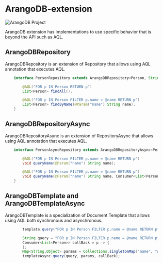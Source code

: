 # ArangoDB-extension

![ArangoDB Project](https://jnosql.github.io/img/logos/ArangoDB.png)


ArangoDB extension has implementations to use specific behavior that is beyond the API such as AQL.

## ArangoDBRepository

ArangoDBRepository is an extension of Repository that allows using AQL annotation that executes AQL.


```java
    interface PersonRepository extends ArangoDBRepository<Person, String> {

        @AQL("FOR p IN Person RETURN p")
        List<Person> findAll();

        @AQL("FOR p IN Person FILTER p.name = @name RETURN p")
        List<Person> findByName(@Param("name") String name);
    }
```

## ArangoDBRepositoryAsync

ArangoDBRepositoryAsync is an extension of RepositoryAsync that allows using AQL annotation that executes AQL.


```java
    interface PersonAsyncRepository extends ArangoDBRepositoryAsync<Person, String> {

        @AQL("FOR p IN Person FILTER p.name = @name RETURN p")
        void queryName(@Param("name") String name);

        @AQL("FOR p IN Person FILTER p.name = @name RETURN p")
        void queryName(@Param("name") String name, Consumer<List<Person>> callBack);
    }
```


## ArangoDBTemplate and ArangoDBTemplateAsync

ArangoDBTemplate is a specialization of Document Template that allows using AQL both synchronous and asynchronous.

```java
        template.query("FOR p IN Person FILTER p.name = @name RETURN p", params);

        String query = "FOR p IN Person FILTER p.name = @name RETURN p";
        Consumer<List<Person>> callBack = p -> {
        };
        Map<String,Object> params = Collections.singletonMap("name", "Ada");
        templateAsync.query(query, params, callBack);

```
